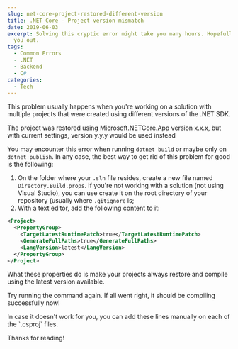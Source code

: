 ```yaml
---
slug: net-core-project-restored-different-version
title: .NET Core - Project version mismatch
date: 2019-06-03
excerpt: Solving this cryptic error might take you many hours. Hopefully this will help
  you out.
tags:
  - Common Errors
  - .NET
  - Backend
  - C#
categories:
  - Tech
---
```


<script context="module">
  import CodeBlock from "$lib/components/molecules/CodeBlock.svelte";
  import Callout from "$lib/components/molecules/Callout.svelte";
  import SparklingHighlight from "$lib/components/molecules/SparklingHighlight.svelte";

  import { getSrcsetFromImport } from "$lib/utils/functions";
  import CoverImage from './cover.jpg?width=1600&format=avif;webp;png&meta&imagetools';

  metadata.coverImage = getSrcsetFromImport(CoverImage);
</script>

This problem usually happens when you're working on a solution with multiple projects that were created using different versions of the .NET SDK.

<Callout type="error">
  The project was restored using Microsoft.NETCore.App version x.x.x, but with current settings, version y.y.y would be used instead
</Callout>

You may encounter this error when running `dotnet build` or maybe only on `dotnet publish`. In any case, the best way to get rid of this problem for good is the following:

1. On the folder where your `.sln` file resides, create a new file named `Directory.Build.props`. If you're not working with a solution (not using Visual Studio), you can use create it on the root directory of your repository (usually where `.gitignore` is;
2. With a text editor, add the following content to it:

<CodeBlock lang="xml" filename="Directory.Build.props">

```xml
<Project>
  <PropertyGroup>
    <TargetLatestRuntimePatch>true</TargetLatestRuntimePatch>
    <GenerateFullPaths>true</GenerateFullPaths>
    <LangVersion>latest</LangVersion>
  </PropertyGroup>
</Project>
```

</CodeBlock>

What these properties do is make your projects always restore and compile using the latest version available.

Try running the command again. If all went right, it should be compiling successfully now!

<Callout type="info">
  In case it doesn't work for you, you can add these lines manually on each of the `.csproj` files.
</Callout>

Thanks for reading!
